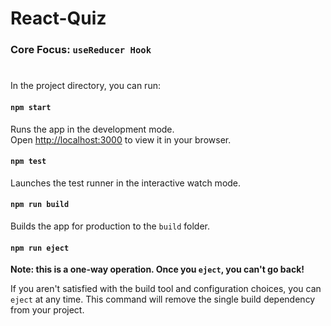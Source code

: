 # React-Quiz

### Core Focus: `useReducer Hook`


#
#

In the project directory, you can run:

#### `npm start`

Runs the app in the development mode.\
Open [http://localhost:3000](http://localhost:3000) to view it in your browser.


#### `npm test`

Launches the test runner in the interactive watch mode.

#### `npm run build`

Builds the app for production to the `build` folder.

#### `npm run eject`

**Note: this is a one-way operation. Once you `eject`, you can't go back!**

If you aren't satisfied with the build tool and configuration choices, you can `eject` at any time. This command will remove the single build dependency from your project.



